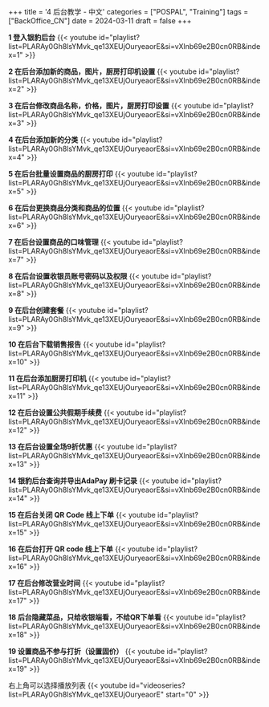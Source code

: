 +++
title = '4 后台教学 - 中文'
categories = ["POSPAL", "Training"]
tags = ["BackOffice_CN"]
date = 2024-03-11
draft = false
+++

**1 登入银豹后台**
{{< youtube id="playlist?list=PLARAy0Gh8lsYMvk_qe13XEUjOuryeaorE&si=vXlnb69e2B0cn0RB&index=1" >}}

**2 在后台添加新的商品，图片，厨房打印机设置**
{{< youtube id="playlist?list=PLARAy0Gh8lsYMvk_qe13XEUjOuryeaorE&si=vXlnb69e2B0cn0RB&index=2" >}}

**3 在后台修改商品名称，价格，图片，厨房打印设置**
{{< youtube id="playlist?list=PLARAy0Gh8lsYMvk_qe13XEUjOuryeaorE&si=vXlnb69e2B0cn0RB&index=3" >}}

**4 在后台添加新的分类**
{{< youtube id="playlist?list=PLARAy0Gh8lsYMvk_qe13XEUjOuryeaorE&si=vXlnb69e2B0cn0RB&index=4" >}}

**5 在后台批量设置商品的厨房打印**
{{< youtube id="playlist?list=PLARAy0Gh8lsYMvk_qe13XEUjOuryeaorE&si=vXlnb69e2B0cn0RB&index=5" >}}

**6 在后台更换商品分类和商品的位置**
{{< youtube id="playlist?list=PLARAy0Gh8lsYMvk_qe13XEUjOuryeaorE&si=vXlnb69e2B0cn0RB&index=6" >}}

**7 在后台设置商品的口味管理**
{{< youtube id="playlist?list=PLARAy0Gh8lsYMvk_qe13XEUjOuryeaorE&si=vXlnb69e2B0cn0RB&index=7" >}}

**8 在后台设置收银员账号密码以及权限**
{{< youtube id="playlist?list=PLARAy0Gh8lsYMvk_qe13XEUjOuryeaorE&si=vXlnb69e2B0cn0RB&index=8" >}}

**9 在后台创建套餐**
{{< youtube id="playlist?list=PLARAy0Gh8lsYMvk_qe13XEUjOuryeaorE&si=vXlnb69e2B0cn0RB&index=9" >}}

**10 在后台下载销售报告**
{{< youtube id="playlist?list=PLARAy0Gh8lsYMvk_qe13XEUjOuryeaorE&si=vXlnb69e2B0cn0RB&index=10" >}}

**11 在后台添加厨房打印机**
{{< youtube id="playlist?list=PLARAy0Gh8lsYMvk_qe13XEUjOuryeaorE&si=vXlnb69e2B0cn0RB&index=11" >}}

**12 在后台设置公共假期手续费**
{{< youtube id="playlist?list=PLARAy0Gh8lsYMvk_qe13XEUjOuryeaorE&si=vXlnb69e2B0cn0RB&index=12" >}}

**13 在后台设置全场9折优惠**
{{< youtube id="playlist?list=PLARAy0Gh8lsYMvk_qe13XEUjOuryeaorE&si=vXlnb69e2B0cn0RB&index=13" >}}

**14 银豹后台查询并导出AdaPay 刷卡记录**
{{< youtube id="playlist?list=PLARAy0Gh8lsYMvk_qe13XEUjOuryeaorE&si=vXlnb69e2B0cn0RB&index=14" >}}

**15 在后台关闭 QR Code 线上下单**
{{< youtube id="playlist?list=PLARAy0Gh8lsYMvk_qe13XEUjOuryeaorE&si=vXlnb69e2B0cn0RB&index=15" >}}

**16 在后台打开 QR code 线上下单**
{{< youtube id="playlist?list=PLARAy0Gh8lsYMvk_qe13XEUjOuryeaorE&si=vXlnb69e2B0cn0RB&index=16" >}}

**17 在后台修改营业时间**
{{< youtube id="playlist?list=PLARAy0Gh8lsYMvk_qe13XEUjOuryeaorE&si=vXlnb69e2B0cn0RB&index=17" >}}

**18 后台隐藏菜品，只给收银端看，不给QR下单看**
{{< youtube id="playlist?list=PLARAy0Gh8lsYMvk_qe13XEUjOuryeaorE&si=vXlnb69e2B0cn0RB&index=18" >}}

**19 设置商品不参与打折（设置固价）**
{{< youtube id="playlist?list=PLARAy0Gh8lsYMvk_qe13XEUjOuryeaorE&si=vXlnb69e2B0cn0RB&index=19" >}}

右上角可以选择播放列表
{{< youtube id="videoseries?list=PLARAy0Gh8lsYMvk_qe13XEUjOuryeaorE"  start="0" >}}

